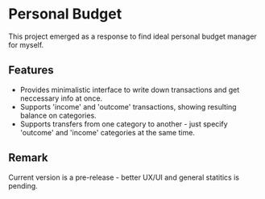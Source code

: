 # Personal Budget

This project emerged as a response to find ideal personal budget manager for myself.

## Features

- Provides minimalistic interface to write down transactions and get neccessary info at once.
- Supports 'income' and 'outcome' transactions, showing resulting balance on categories.
- Supports transfers from one category to another - just specify 'outcome' and 'income' categories at the same time.

## Remark

Current version is a pre-release - better UX/UI and general statitics is pending.